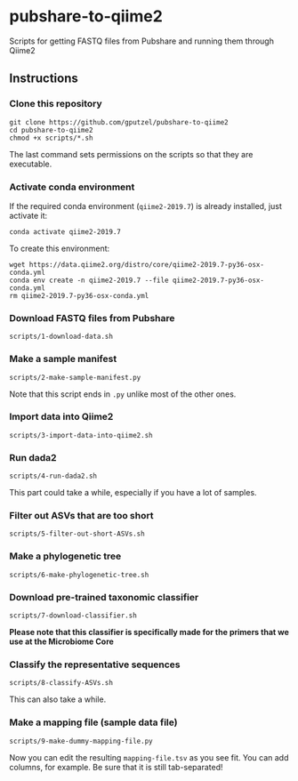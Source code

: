 # pubshare-to-qiime2

Scripts for getting FASTQ files from Pubshare and running them through Qiime2

## Instructions

### Clone this repository

    git clone https://github.com/gputzel/pubshare-to-qiime2
    cd pubshare-to-qiime2
    chmod +x scripts/*.sh

The last command sets permissions on the scripts so that they are executable.

### Activate conda environment

If the required conda environment (`qiime2-2019.7`) is already installed, just activate it:

    conda activate qiime2-2019.7

To create this environment:

    wget https://data.qiime2.org/distro/core/qiime2-2019.7-py36-osx-conda.yml
    conda env create -n qiime2-2019.7 --file qiime2-2019.7-py36-osx-conda.yml
    rm qiime2-2019.7-py36-osx-conda.yml

### Download FASTQ files from Pubshare

    scripts/1-download-data.sh

### Make a sample manifest

    scripts/2-make-sample-manifest.py

Note that this script ends in `.py` unlike most of the other ones.

### Import data into Qiime2

    scripts/3-import-data-into-qiime2.sh

### Run dada2

    scripts/4-run-dada2.sh

This part could take a while, especially if you have a lot of samples.

### Filter out ASVs that are too short

    scripts/5-filter-out-short-ASVs.sh

### Make a phylogenetic tree

    scripts/6-make-phylogenetic-tree.sh

### Download pre-trained taxonomic classifier

    scripts/7-download-classifier.sh

**Please note that this classifier is specifically made for the primers that we use at the Microbiome Core**

### Classify the representative sequences

    scripts/8-classify-ASVs.sh

This can also take a while.

### Make a mapping file (sample data file)

    scripts/9-make-dummy-mapping-file.py

Now you can edit the resulting `mapping-file.tsv` as you see fit. You can add columns, for example. Be sure that it is still tab-separated!



